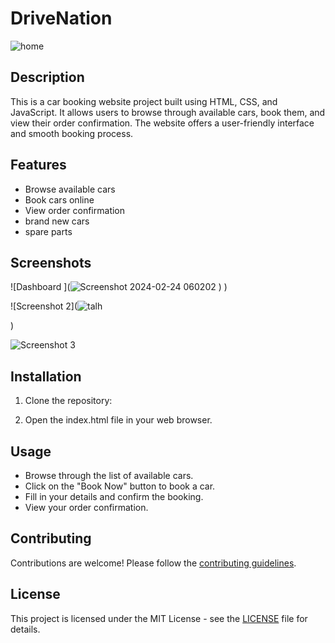# DriveNation

![home](https://github.com/Talhaashraf92/Drivenation/assets/156705234/f5ee0384-c72a-47f2-900b-228480b465b8)

## Description

This is a car booking website project built using HTML, CSS, and JavaScript. It allows users to browse through available cars, book them, and view their order confirmation. The website offers a user-friendly interface and smooth booking process.

## Features

- Browse available cars
- Book cars online
- View order confirmation
- brand new cars
- spare parts

## Screenshots

![Dashboard ](![Screenshot 2024-02-24 060202](https://github.com/Talhaashraf92/Drivenation/assets/156705234/5b55a69c-4fd1-4c7d-be7a-4800e6a6cc6a)
)
)

![Screenshot 2](![talh](https://github.com/Talhaashraf92/Drivenation/assets/156705234/8e2dbf05-7afd-4dd6-a54c-ecfa286677dd)

)

![Screenshot 3](images/th.png)

## Installation

1. Clone the repository:

2. Open the index.html file in your web browser.

## Usage

- Browse through the list of available cars.
- Click on the "Book Now" button to book a car.
- Fill in your details and confirm the booking.
- View your order confirmation.

## Contributing

Contributions are welcome! Please follow the [contributing guidelines](CONTRIBUTING.md).

## License

This project is licensed under the MIT License - see the [LICENSE](LICENSE) file for details.
